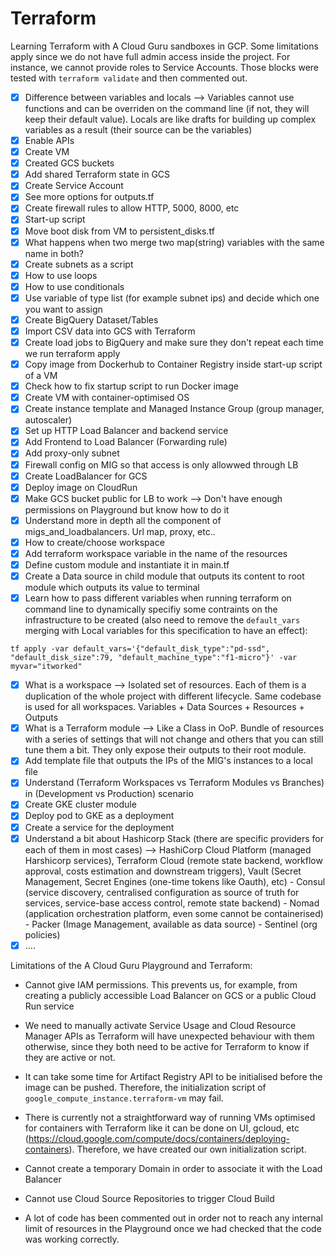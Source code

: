 # Terraform
Learning Terraform with A Cloud Guru sandboxes in GCP. Some limitations apply since we do not have full admin access inside the project.
For instance, we cannot provide roles to Service Accounts. Those blocks were tested with `terraform validate` and then commented out.


- [X] Difference between variables and locals --> Variables cannot use functions and can be overriden on the command line (if not, they will
keep their default value). Locals are like drafts for building up complex variables as a result (their source can be the variables)
- [X] Enable APIs
- [X] Create VM
- [X] Created GCS buckets
- [X] Add shared Terraform state in GCS
- [X] Create Service Account
- [X] See more options for outputs.tf
- [X] Create firewall rules to allow HTTP, 5000, 8000, etc
- [X] Start-up script
- [X] Move boot disk from VM to persistent_disks.tf
- [X] What happens when two merge two map(string) variables with the same name in both?
- [X] Create subnets as a script
- [X] How to use loops
- [X] How to use conditionals
- [X] Use variable of type list (for example subnet ips) and decide which one you want to assign
- [X] Create BigQuery Dataset/Tables
- [X] Import CSV data into GCS with Terraform
- [X] Create load jobs to BigQuery and make sure they don't repeat each time we run terraform apply
- [X] Copy image from Dockerhub to Container Registry inside start-up script of a VM
- [X] Check how to fix startup script to run Docker image
- [X] Create VM with container-optimised OS
- [X] Create instance template and Managed Instance Group (group manager, autoscaler)
- [X] Set up HTTP Load Balancer and backend service
- [X] Add Frontend to Load Balancer (Forwarding rule)
- [X] Add proxy-only subnet
- [X] Firewall config on MIG so that access is only allowwed through LB
- [X] Create LoadBalancer for GCS
- [X] Deploy image on CloudRun
- [X] Make GCS bucket public for LB to work --> Don't have enough permissions on Playground but know how to do it
- [X] Understand more in depth all the component of migs_and_loadbalancers. Url map, proxy, etc..
- [X] How to create/choose workspace
- [X] Add terraform workspace variable in the name of the resources
- [X] Define custom module and instantiate it in main.tf
- [X] Create a Data source in child module that outputs its content to root module which outputs its value to terminal
- [X] Learn how to pass different variables when running terraform on command line to dynamically specifiy some contraints on the infrastructure to be created (also need to remove the `default_vars` merging with Local variables for this specification to have an effect):

```tf apply -var default_vars='{"default_disk_type":"pd-ssd", "default_disk_size":79, "default_machine_type":"f1-micro"}' -var myvar="itworked"```

- [X] What is a workspace --> Isolated set of resources. Each of them is a duplication of the whole project with different lifecycle. Same codebase is used for all workspaces. Variables + Data Sources + Resources + Outputs
- [X] What is a Terraform module --> Like a Class in OoP. Bundle of resources with a series of settings that will not change and others that you can still tune them a bit. They only expose their outputs to their root module.
- [X] Add template file that outputs the IPs of the MIG's instances to a local file
- [X] Understand (Terraform Workspaces vs Terraform Modules vs Branches) in (Development vs Production) scenario
- [X] Create GKE cluster module
- [X] Deploy pod to GKE as a deployment
- [X] Create a service for the deployment
- [X] Understand a bit about Hashicorp Stack (there are specific providers for each of them in most cases) --> HashiCorp Cloud Platform (managed Harshicorp services), Terraform Cloud (remote state backend, workflow approval, costs estimation and downstream triggers), Vault (Secret Management, Secret Engines (one-time tokens like Oauth), etc) - Consul (service discovery, centralised configuration as source of truth for services, service-base access control, remote state backend) - Nomad (application orchestration platform, even some cannot be containerised) - Packer (Image Management, available as data source) - Sentinel (org policies) 
- [X] ....

Limitations of the A Cloud Guru Playground and Terraform:

- Cannot give IAM permissions. This prevents us, for example, from creating a publicly accessible Load Balancer on GCS or a public Cloud Run service

- We need to manually activate Service Usage and Cloud Resource Manager APIs as Terraform will have unexpected behaviour with them otherwise,
since they both need to be active for Terraform to know if they are active or not.

- It can take some time for Artifact Registry API to be initialised before the image can be pushed. Therefore, the initialization script of `google_compute_instance.terraform-vm` may fail.

- There is currently not a straightforward way of running VMs optimised for containers with Terraform like it can be done on UI, gcloud, etc (https://cloud.google.com/compute/docs/containers/deploying-containers). Therefore, we have created our own initialization script.

- Cannot create a temporary Domain in order to associate it with the Load Balancer

- Cannot use Cloud Source Repositories to trigger Cloud Build

- A lot of code has been commented out in order not to reach any internal limit of resources in the Playground once we had checked that the code was working correctly.